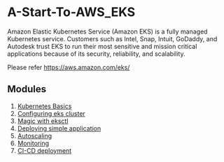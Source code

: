 # A-Start-To-AWS_EKS
Amazon Elastic Kubernetes Service (Amazon EKS) is a fully managed Kubernetes service. Customers such as Intel, Snap, Intuit, GoDaddy, and Autodesk trust EKS to run their most sensitive and mission critical applications because of its security, reliability, and scalability.

Please refer https://aws.amazon.com/eks/

## Modules
1. <a href="https://github.com/karthikreddy958/A-Start-To-AWS_EKS/tree/master/Kubenetes-Basics">Kubernetes Basics</a>
2. <a href="">Configuring eks cluster</a> 
3. <a href="">Magic with eksctl</a>
4. <a href="">Deploying simple application</a>
5. <a href="">Autoscaling</a>
6. <a href="">Monitoring</a>
7. <a href="">CI-CD deployment</a>


